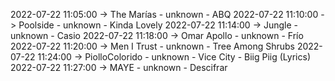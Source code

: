 2022-07-22 11:05:00 -> The Marías - unknown - ABQ
2022-07-22 11:10:00 -> Poolside - unknown - Kinda Lovely
2022-07-22 11:14:00 -> Jungle - unknown - Casio
2022-07-22 11:18:00 -> Omar Apollo - unknown - Frío
2022-07-22 11:20:00 -> Men I Trust - unknown - Tree Among Shrubs
2022-07-22 11:24:00 -> PiolloColorido - unknown - Vice City - Biig Piig (Lyrics)
2022-07-22 11:27:00 -> MAYE - unknown - Descifrar
